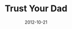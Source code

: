 ---
layout: media
category: media
series: "A Journey Home"
title: "Trust Your Dad"
date: 2012-10-21
description: "Who are you depending on? Our orphan tendencies come from our desperate search for approval."
video: "https://s3.amazonaws.com/crossroadsvideomessages/journeyhome_03.mp4"
video-poster: "https://www.crossroads.net/uploadedfiles/journeyhome_03_still.jpg"
---